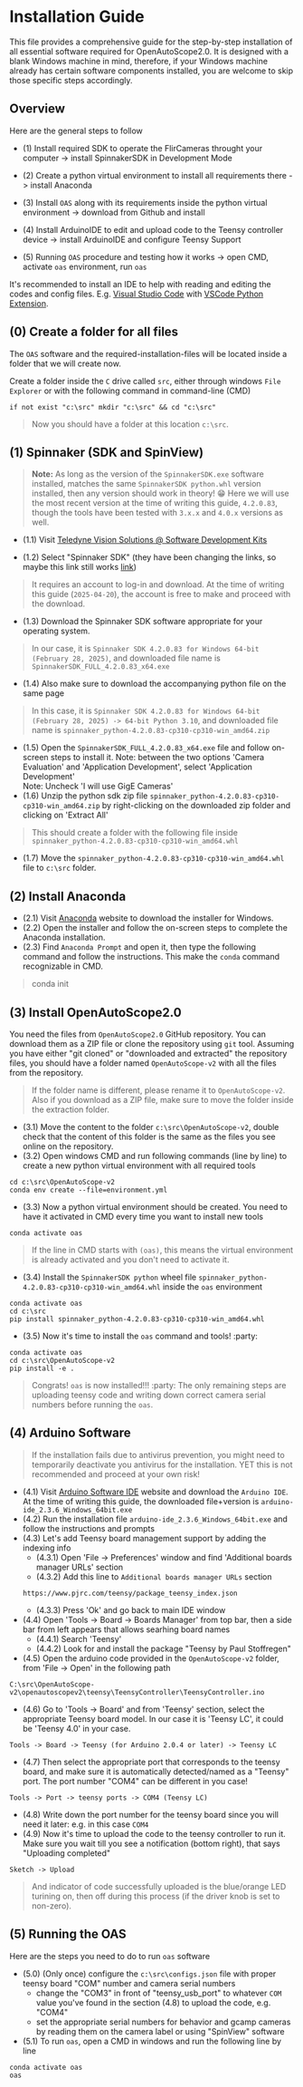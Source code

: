 # Installation Guide
This file provides a comprehensive guide for the step-by-step installation of all essential software required for OpenAutoScope2.0. It is designed with a blank Windows machine in mind, therefore, if your Windows machine already has certain software components installed, you are welcome to skip those specific steps accordingly.

## Overview
Here are the general steps to follow

- (1) Install required SDK to operate the FlirCameras throught your computer -> install SpinnakerSDK in Development Mode

- (2) Create a python virtual environment to install all requirements there -> install Anaconda

- (3) Install `OAS` along with its requirements inside the python virtual environment -> download from Github and install

- (4) Install ArduinoIDE to edit and upload code to the Teensy controller device -> install ArduinoIDE and configure Teensy Support

- (5) Running `OAS` procedure and testing how it works -> open CMD, activate `oas` environment, run `oas`

It's recommended to install an IDE to help with reading and editing the codes and config files. E.g. [Visual Studio Code](https://code.visualstudio.com/) with [VSCode Python Extension](https://marketplace.visualstudio.com/items?itemName=ms-python.python).

## (0) Create a folder for all files
The `OAS` software and the required-installation-files will be located inside a folder that we will create now.

Create a folder inside the `C` drive called `src`, either through windows `File Explorer` or with the following command in command-line (CMD)
```
if not exist "c:\src" mkdir "c:\src" && cd "c:\src"
```
> Now you should have a folder at this location `c:\src`.


## (1) Spinnaker (SDK and SpinView)
> **Note:** As long as the version of the `SpinnakerSDK.exe` software installed, matches the same `SpinnakerSDK python.whl` version installed, then any version should work in theory! :grin:
> Here we will use the most recent version at the time of writing this guide, `4.2.0.83`, though the tools have been tested with `3.x.x` and `4.0.x` versions as well.

- (1.1) Visit [Teledyne Vision Solutions @ Software Development Kits](https://www.teledynevisionsolutions.com/categories/software/software-development-kits/)

- (1.2) Select "Spinnaker SDK" (they have been changing the links, so maybe this link still works [link](https://www.teledynevisionsolutions.com/products/spinnaker-sdk/?model=Spinnaker%20SDK&vertical=machine%20vision&segment=iis))

> It requires an account to log-in and download. At the time of writing this guide (`2025-04-20`), the account is free to make and proceed with the download.

- (1.3) Download the Spinnaker SDK software appropriate for your operating system.
> In our case, it is `Spinnaker SDK 4.2.0.83 for Windows 64-bit (February 28, 2025)`, and downloaded file name is `SpinnakerSDK_FULL_4.2.0.83_x64.exe`

- (1.4) Also make sure to download the accompanying python file on the same page
> In this case, it is `Spinnaker SDK 4.2.0.83 for Windows 64-bit (February 28, 2025) -> 64-bit Python 3.10`, and downloaded file name is `spinnaker_python-4.2.0.83-cp310-cp310-win_amd64.zip`


- (1.5) Open the `SpinnakerSDK_FULL_4.2.0.83_x64.exe` file and follow on-screen steps to install it.
  Note: between the two options 'Camera Evaluation' and 'Application Development', select 'Application Development'  
  Note: Uncheck 'I will use GigE Cameras'   
- (1.6) Unzip the python sdk zip file `spinnaker_python-4.2.0.83-cp310-cp310-win_amd64.zip` by right-clicking on the downloaded zip folder and clicking on 'Extract All'
> This should create a folder with the following file inside `spinnaker_python-4.2.0.83-cp310-cp310-win_amd64.whl`
- (1.7) Move the `spinnaker_python-4.2.0.83-cp310-cp310-win_amd64.whl` file to `c:\src` folder.


## (2) Install Anaconda
- (2.1) Visit [Anaconda](https://www.anaconda.com) website to download the installer for Windows.
- (2.2) Open the installer and follow the on-screen steps to complete the Anaconda installation.
- (2.3) Find `Anaconda Prompt` and open it, then type the following command and follow the instructions. This make the `conda` command recognizable in CMD.
> conda init

## (3) Install OpenAutoScope2.0
You need the files from `OpenAutoScope2.0` GitHub repository. You can download them as a ZIP file or clone the repository using `git` tool.
Assuming you have either "git cloned" or "downloaded and extracted" the repository files, you should have a folder named `OpenAutoScope-v2` with all the files from the repository.
> If the folder name is different, please rename it to `OpenAutoScope-v2`. Also if you download as a ZIP file, make sure to move the folder inside the extraction folder.
- (3.1) Move the content to the folder `c:\src\OpenAutoScope-v2`, double check that the content of this folder is the same as the files you see online on the repository.
- (3.2) Open windows CMD and run following commands (line by line) to create a new python virtual environment with all required tools
```
cd c:\src\OpenAutoScope-v2
conda env create --file=environment.yml
```
- (3.3) Now a python virtual environment should be created. You need to have it activated in CMD every time you want to install new tools
```
conda activate oas
```
> If the line in CMD starts with `(oas)`, this means the virtual environment is already activated and you don't need to activate it.
- (3.4) Install the `SpinnakerSDK python` wheel file `spinnaker_python-4.2.0.83-cp310-cp310-win_amd64.whl` inside the `oas` environment
```
conda activate oas
cd c:\src
pip install spinnaker_python-4.2.0.83-cp310-cp310-win_amd64.whl
```
- (3.5) Now it's time to install the `oas` command and tools! :party:
```
conda activate oas
cd c:\src\OpenAutoScope-v2
pip install -e .
```

> Congrats! `oas` is now installed!!! :party:
> The only remaining steps are uploading teensy code and writing down correct camera serial numbers before running the `oas`.

## (4) Arduino Software
> If the installation fails due to antivirus prevention, you might need to temporarily deactivate you antivirus for the installation. YET this is not recommended and proceed at your own risk!
- (4.1) Visit [Arduino Software IDE](https://www.arduino.cc/en/software/#ide) website and download the `Arduino IDE`. At the time of writing this guide, the downloaded file+version is `arduino-ide_2.3.6_Windows_64bit.exe`
- (4.2) Run the installation file `arduino-ide_2.3.6_Windows_64bit.exe` and follow the instructions and prompts
- (4.3) Let's add Teensy board management support by adding the indexing info
  - (4.3.1) Open 'File -> Preferences' window and find 'Additional boards manager URLs' section
  - (4.3.2) Add this line to `Additional boards manager URLs` section
  ```
  https://www.pjrc.com/teensy/package_teensy_index.json
  ```
  - (4.3.3) Press 'Ok' and go back to main IDE window
- (4.4) Open 'Tools -> Board -> Boards Manager' from top bar, then a side bar from left appears that allows searhing board names
  - (4.4.1) Search 'Teensy'
  - (4.4.2) Look for and install the package "Teensy by Paul Stoffregen"
- (4.5) Open the arduino code provided in the `OpenAutoScope-v2` folder, from 'File -> Open' in the following path
```
C:\src\OpenAutoScope-v2\openautoscopev2\teensy\TeensyController\TeensyController.ino
```
- (4.6) Go to 'Tools -> Board' and from 'Teensy' section, select the appropriate Teensy board model. In our case it is 'Teensy LC', it could be 'Teensy 4.0' in your case.
```
Tools -> Board -> Teensy (for Arduino 2.0.4 or later) -> Teensy LC
```
- (4.7) Then select the appropriate port that corresponds to the teensy board, and make sure it is automatically detected/named as a "Teensy" port. The port number "COM4" can be different in you case!
```
Tools -> Port -> teensy ports -> COM4 (Teensy LC)
```
- (4.8) Write down the port number for the teensy board since you will need it later: e.g. in this case `COM4`
- (4.9) Now it's time to upload the code to the teensy controller to run it. Make sure you wait till you see a notification (bottom right), that says "Uploading completed"
```
Sketch -> Upload
```
> And indicator of code successfully uploaded is the blue/orange LED turining on, then off during this process (if the driver knob is set to non-zero).



## (5) Running the OAS
Here are the steps you need to do to run `oas` software
- (5.0) (Only once) configure the `c:\src\configs.json` file with proper teensy board "COM" number and camera serial numbers
  - change the "COM3" in front of "teensy_usb_port" to  whatever `COM` value you've found in the section (4.8) to upload the code, e.g. "COM4"
  - set the appropriate serial numbers for behavior and gcamp cameras by reading them on the camera label or using "SpinView" software
- (5.1) To run `oas`, open a CMD in windows and run the following line by line
```
conda activate oas
oas
```
